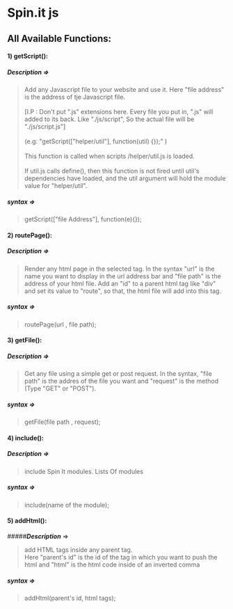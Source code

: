 # Spin.it js

## All Available Functions:

 #### 1) getScript():
 ##### ***Description*** =>
 > Add any Javascript file to your website and use it. Here "file address" is the address of tje Javascript file.
 ><br><br>[I.P : Don't put ".js" extensions here. Every file you put in, ".js" will added to its back. Like "./js/script", So the actual file will be "./js/script.js"]
 ><br><br> (e.g: "getScript(["helper/util"], function(util) {});"  )
 ><br><br>This function is called when scripts /helper/util.js is loaded.
 <br><br>If util.js calls define(), then this function is not fired until util's dependencies have loaded, and the util argument will hold the module value for "helper/util".
 
 ##### ***syntax*** =>   
 > getScript(["file Address"], function(e){});

 #### 2) routePage():
 ##### ***Description*** =>
 > Render any html page in the selected tag. In the syntax "url" is the name you want to display in the url address bar and "file path"  is the address of your html file.
 > Add an "id" to a parent html tag like "div" and set its value to "route", so that, the html file will add into this tag.
 
 ##### ***syntax*** =>
 > routePage(url , file path); 
 
 #### 3) getFile():
 ##### ***Description*** =>
 > Get any file using a simple get or post request. In the syntax, "file path" is the addres of the file you want and "request" is the method (Type "GET" or "POST").
 
 ##### ***syntax*** =>
 > getFile(file path , request); 
 
 #### 4) include():
 ##### ***Description*** =>
 > include Spin It modules. Lists Of modules
 
 ##### ***syntax*** =>
 > include(name of the module);
 
 #### 5) addHtml():
 #####***Description*** =>
 > add HTML tags inside any parent tag.<br>Here "parent's id" is the id of the tag in which you want to push the html and "html" is the html code inside of an inverted comma
 
 ##### ***syntax*** =>
 > addHtml(parent's id, html tags);


